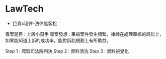 # LawTech

- 巨資x理律-法律黑客松

專案題目 : 上訴小幫手
專案發想 : 車禍案件發生頻繁，律師在處理車禍的訴訟上，如果能知道上訴的成功率，能對訴訟規劃上有所助益。

Step 1 : 爬取司法院判決
Step 2 : 資料清洗
Step 3 : 資料視覺化

